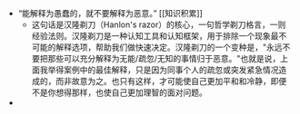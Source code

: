 - “能解释为愚蠢的，就不要解释为恶意。” [[知识积累]]
	- 这句话是汉隆剃刀（Hanlon's razor）的核心，一句哲学剃刀格言，一则经验法则。汉隆剃刀是一种认知工具和认知框架，用于排除一个现象最不可能的解释选项，帮助我们做快速决定。汉隆剃刀的一个变种是，"永远不要把那些可以充分解释为无能/疏忽/无知的事情归于恶意。"也就是说，上面我举得案例中的最佳解释，只是因为同事个人的疏忽或突发紧急情况造成的，而非故意为之。也只有这样，才可能使自己更加平和和冷静，即便不是你想得那样，也使自己更加理智的面对问题。
-